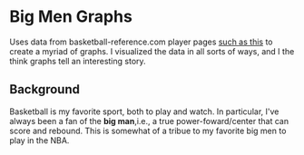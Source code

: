 # Big Men Graphs
Uses data from basketball-reference.com player pages [such as this](https://www.basketball-reference.com/players/b/barklch01.html)
to create a myriad of graphs. I visualized the data in all sorts of ways, and I the think graphs tell an interesting story.

## Background
Basketball is my favorite sport, both to play and watch. In particular, I've always been a fan of the
**big man**,i.e., a true power-foward/center that can score and rebound. This is somewhat of a tribue to my
favorite big men to play in the NBA. 
